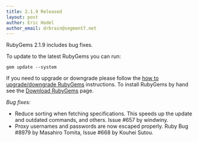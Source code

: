 ```yaml
---
title: 2.1.9 Released
layout: post
author: Eric Hodel
author_email: drbrain@segment7.net
---
```


RubyGems 2.1.9 includes bug fixes.

To update to the latest RubyGems you can run:

    gem update --system

If you need to upgrade or downgrade please follow the [how to upgrade/downgrade
RubyGems][upgrading] instructions.  To install RubyGems by hand see the
[Download RubyGems][download] page.

_Bug fixes:_

* Reduce sorting when fetching specifications.  This speeds up the update and outdated commands, and others.  Issue #657 by windwiny.
* Proxy usernames and passwords are now escaped properly.  Ruby Bug #8979 by Masahiro Tomita, Issue #668 by Kouhei Sutou.


[download]: http://rubygems.org/pages/download
[upgrading]: http://docs.seattlerb.org/rubygems/UPGRADING_rdoc.html

